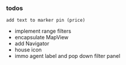### todos
`add text to marker pin (price)`
* implement range filters
* encapsulate MapView
* add Navigator
* house icon 
* immo agent label and pop down filter panel